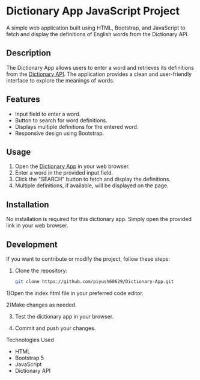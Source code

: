 # Dictionary App JavaScript Project

A simple web application built using HTML, Bootstrap, and JavaScript to fetch and display the definitions of English words from the Dictionary API.

## Description

The Dictionary App allows users to enter a word and retrieves its definitions from the [Dictionary API](https://piyush60629.github.io/Dictionary-App/). The application provides a clean and user-friendly interface to explore the meanings of words.

## Features

- Input field to enter a word.
- Button to search for word definitions.
- Displays multiple definitions for the entered word.
- Responsive design using Bootstrap.

## Usage

1. Open the [Dictionary App](https://piyush60629.github.io/Dictionary-App/) in your web browser.
2. Enter a word in the provided input field.
3. Click the "SEARCH" button to fetch and display the definitions.
4. Multiple definitions, if available, will be displayed on the page.

## Installation

No installation is required for this dictionary app. Simply open the provided link in your web browser.

## Development

If you want to contribute or modify the project, follow these steps:

1. Clone the repository:

   ```bash
   git clone https://github.com/piyush60629/Dictionary-App.git

1)Open the index.html file in your preferred code editor.

2)Make changes as needed.

3) Test the dictionary app in your browser.

4) Commit and push your changes.

Technologies Used

- HTML
- Bootstrap 5
- JavaScript
- Dictionary API
